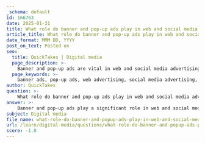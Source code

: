 ```yaml
---
_schema: default
id: 166763
date: 2025-01-31
title: What role do banner and pop-up ads play in web and social media advertising?
article_title: What role do banner and pop-up ads play in web and social media advertising?
date_format: MMM DD, YYYY
post_on_text: Posted on
seo:
  title: QuickTakes | Digital media
  page_description: >-
    Banner and pop-up ads are vital in web and social media advertising, utilizing visibility, short copy, and multimedia to engage target audiences, enhance brand awareness, and drive user interaction.
  page_keywords: >-
    banner ads, pop-up ads, web advertising, social media advertising, visibility, engagement, short copy, targeted advertising, multimedia integration, brand awareness, call to action, click-through rates, conversions
author: QuickTakes
question: >-
    What role do banner and pop-up ads play in web and social media advertising?
answer: >-
    Banner and pop-up ads play a significant role in web and social media advertising by serving as direct and immediate forms of communication that can capture user attention quickly. Here are some key aspects of their role:\n\n1. **Visibility and Engagement**: Banner ads are typically placed at the top or sides of web pages, making them highly visible. They often contain short, impactful copy that can quickly convey a message or call to action. Pop-up ads, while sometimes seen as intrusive, can effectively grab attention and encourage immediate interaction, especially when they offer something of value, such as discounts or exclusive content.\n\n2. **Short Copy Utilization**: Both banner and pop-up ads rely heavily on short copy techniques. This includes the use of descriptive and action verbs, emotional appeals, and plays-on-words to engage users. The concise nature of the text is crucial, as users often skim content online. Effective short copy can lead to higher click-through rates and conversions.\n\n3. **Targeted Advertising**: These ad formats can be tailored to specific audiences based on their online behavior, demographics, and interests. This targeting increases the relevance of the ads, making them more likely to resonate with users and prompt action.\n\n4. **Multimedia Integration**: Banner and pop-up ads often incorporate multimedia elements such as images, animations, or videos, which can enhance the message and make it more engaging. This combination of visual and textual elements can create a more compelling advertisement that captures user interest.\n\n5. **Brand Awareness and Recall**: Frequent exposure to banner and pop-up ads can help reinforce brand recognition and recall. Even if users do not click on the ads immediately, repeated visibility can create familiarity with the brand, which may influence future purchasing decisions.\n\n6. **Call to Action**: Effective banner and pop-up ads typically include a clear call to action (CTA), encouraging users to take specific steps, such as signing up for a newsletter, making a purchase, or visiting a website. The urgency created by pop-up ads can be particularly effective in prompting immediate responses.\n\nIn summary, banner and pop-up ads are essential tools in web and social media advertising, leveraging short copy and multimedia elements to engage users, promote brand awareness, and drive conversions. Their effectiveness largely depends on how well they are designed and targeted to the intended audience.
subject: Digital media
file_name: what-role-do-banner-and-popup-ads-play-in-web-and-social-media-advertising.md
url: /learn/digital-media/questions/what-role-do-banner-and-popup-ads-play-in-web-and-social-media-advertising
score: -1.0
---
```


&nbsp;